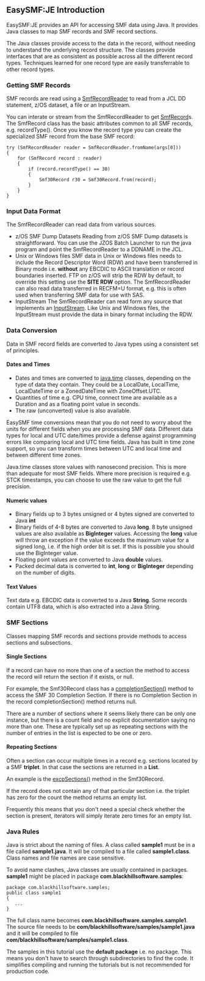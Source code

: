 ## EasySMF:JE Introduction

EasySMF:JE provides an API for accessing SMF data using Java. It provides Java classes to map SMF records and SMF record sections.

The Java classes provide access to the data in the record, without needing to understand the underlying record structure. The classes provide interfaces that are as consistent as possible across all the different record types. Techniques learned for one record type are easily transferrable to other record types.

### Getting SMF Records

SMF records are read using a [SmfRecordReader](https://static.blackhillsoftware.com/easysmf/javadoc/com/blackhillsoftware/smf/SmfRecordReader.html) to read from a JCL DD statement, z/OS dataset, a file or an InputStream.

You can interate or stream from the SmfRecordReader to get [SmfRecord](https://static.blackhillsoftware.com/easysmf/javadoc/com/blackhillsoftware/smf/SmfRecord.html)s. The SmfRecord class has the basic attributes common to all SMF records, e.g. recordType(). Once you know the record type you can create the specialized SMF record from the base SMF record:

```
try (SmfRecordReader reader = SmfRecordReader.fromName(args[0]))
{            
    for (SmfRecord record : reader)
    {
        if (record.recordType() == 30)
        {
            Smf30Record r30 = Smf30Record.from(record);
        }
    }
}
```

### Input Data Format

The SmfRecordReader can read data from various sources.

- z/OS SMF Dump Datasets 
Reading from z/OS SMF Dump datasets is straightforward. You can use the JZOS Batch Launcher to run the java program and point the SmfRecordReader to a DDNAME in the JCL.
- Unix or Windows files
SMF data in Unix or Windows files needs to include the Record Descriptor Word (RDW) and have been transferred in Binary mode i.e. **without** any EBCDIC to ASCII translation or record boundaries inserted. FTP on z/OS will strip the RDW by default, to override this setting use the **SITE RDW** option. The SmfRecordReader can also read data transferred in RECFM=U format, e.g. this is often used when transferring SMF data for use with SAS.
- InputStream
The SmfRecordReader can read form any source that implements an [InputStream](https://docs.oracle.com/javase/8/docs/api/java/io/InputStream.html). Like Unix and Windows files, the InputStream must provide the data in binary format including the RDW.

### Data Conversion

Data in SMF record fields are converted to Java types using a consistent set of principles.

#### Dates and Times

- Dates and times are converted to [java.time](https://docs.oracle.com/javase/8/docs/api/java/time/package-summary.html) classes, depending on the type of data they contain. They could be a LocalDate, LocalTime, LocalDateTime or a ZonedDateTime with ZoneOffset.UTC. 
- Quantities of time e.g. CPU time, connect time are available as a Duration and as a floating point value in seconds.
- The raw (unconverted) value is also available.

EasySMF time conversions mean that you do not need to worry about the units for different fields when you are processing SMF data. Different data types for local and UTC date/times provide a defense against programming errors like comparing local and UTC time fields. Java has built in time zone support, so you can transform times between UTC and local time and between different time zones.

Java.time classes store values with nanosecond precision. This is more than adequate for most SMF fields. Where more precision is required e.g. STCK timestamps, you can choose to use the raw value to get the full precision.

#### Numeric values

- Binary fields up to 3 bytes unsigned or 4 bytes signed are converted to Java **int**
- Binary fields of 4-8 bytes are converted to Java **long**.
8 byte unsigned values are also available as **BigInteger** values. Accessing the **long** value will throw an exception if the value exceeds the maximum value for a signed long, i.e. if the high order bit is set. If this is possible you should use the BigInteger value.
- Floating point values are converted to Java **double** values.
- Packed decimal data is converted to **int**, **long** or **BigInteger** depending on the number of digits.

#### Text Values

Text data e.g. EBCDIC data is converted to a Java **String**. Some records contain UTF8 data, which is also extracted into a Java String.

### SMF Sections

Classes mapping SMF records and sections provide methods to access sections and subsections. 

#### Single Sections

If a record can have no more than one of a section the method to access the record will return the section if it exists, or null.

For example, the Smf30Record class has a [completionSection()](https://static.blackhillsoftware.com/easysmf/javadoc/com/blackhillsoftware/smf/smf30/Smf30Record.html#completionSection--) method to access the SMF 30 Completion Section. If there is no Completion Section in the record completionSection() method returns null.

There are a number of sections where it seems likely there can be only one instance, but there is a count field and no explicit documentation saying no more than one. These are typically set up as repeating sections with the number of entries in the list is expected to be one or zero.

#### Repeating Sections

Often a section can occur multiple times in a record e.g. sections located by a SMF **triplet**. In that case the sections are returned in a **List**.

An example is the [excpSections()](https://static.blackhillsoftware.com/easysmf/javadoc/com/blackhillsoftware/smf/smf30/Smf30Record.html#excpSections--) method in the Smf30Record.

 If the record does not contain any of that particular section i.e. the triplet has zero for the count the method returns an empty list.

Frequently this means that you don't need a special check whether the section is present, iterators will simply iterate zero times for an empty list.

### Java Rules

Java is strict about the naming of files. A class called **sample1** must be in a file called **sample1.java**.
It will be compiled to a file called **sample1.class**. Class names and file names are case sensitive.

To avoid name clashes, Java classes are usually contained in packages. **sample1** might be placed in package
**com.blackhillsoftware.samples**:

```
package com.blackhillsoftware.samples;
public class sample1 
{
   ...
}
```

The full class name becomes **com.blackhillsoftware.samples.sample1**. The source file needs to be
**com/blackhillsoftware/samples/sample1.java** and it will be compiled to file
**com/blackhillsoftware/samples/sample1.class**.

The samples in this tutorial use the **default package** i.e. no package. This means you don't have to search through subdirectories to find the code. It simplifies compiling and running the tutorials but is not recommended for production code.

